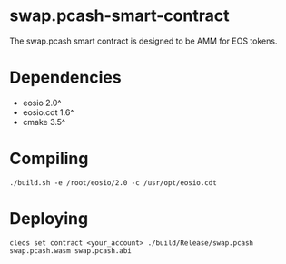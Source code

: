 # swap.pcash-smart-contract

The swap.pcash smart contract is designed to be AMM for EOS tokens.

# Dependencies

* eosio 2.0^
* eosio.cdt 1.6^
* cmake 3.5^

# Compiling

```
./build.sh -e /root/eosio/2.0 -c /usr/opt/eosio.cdt
```

# Deploying

```
cleos set contract <your_account> ./build/Release/swap.pcash swap.pcash.wasm swap.pcash.abi
```